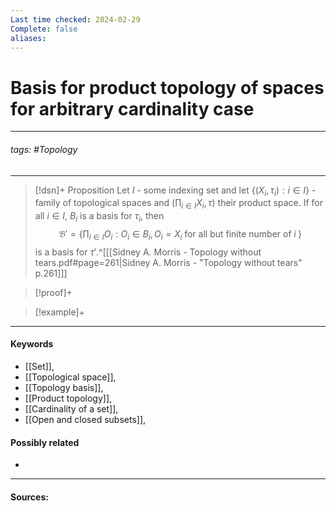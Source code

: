 ```yaml
---
Last time checked: 2024-02-29
Complete: false
aliases:
---
```

# Basis for product topology of spaces for arbitrary cardinality case
***
###### tags: #Topology  
***
>[!dsn]+ Proposition
>Let $I$ - some indexing set and let $\{(X_{i},\tau_{i}):i\in I\}$ - family of topological spaces and $(\prod_{i\in I}X_{i},\tau)$ their product space. If for all $i\in I$, $B_{i}$ is a basis for $\tau_{i}$, then $$\mathfrak{B}'=\left\{\prod_{i\in I}O_{i}:O_{i}\in B_{i},O_{i}=X_{i}\;\text{for all but finite number of}\;i\;\right\}$$ is a basis for $\tau'$.^[[[Sidney A. Morris - Topology without tears.pdf#page=261|Sidney A. Morris - "Topology without tears" p.261]]]

>[!proof]+
>

>[!example]+
>
***
#### Keywords
- [[Set]],
- [[Topological space]],
- [[Topology basis]],
- [[Product topology]],
- [[Cardinality of a set]],
- [[Open and closed subsets]],
#### Possibly related
- 
***
#### Sources: